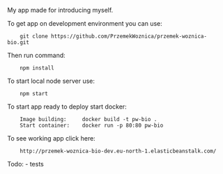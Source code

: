 My app made for introducing myself.

To get app on development environment you can use:

        git clone https://github.com/PrzemekWoznica/przemek-woznica-bio.git

Then run command:

        npm install

To start local node server use:

        npm start

To start app ready to deploy start docker:

        Image building:     docker build -t pw-bio .
        Start container:    docker run -p 80:80 pw-bio
        

To see working app click here:

        http://przemek-woznica-bio-dev.eu-north-1.elasticbeanstalk.com/

Todo:
        - tests